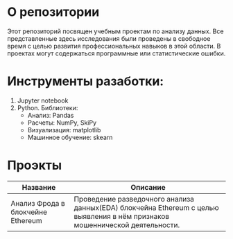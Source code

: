 # О репозитории
Этот репозиторий посвящен учебным проектам по анализу данных. Все представленные здесь исследования были проведены в свободное время с целью развития профессиональных навыков в этой области. В проектах могут содержаться программные или статистические ошибки.

# Инструменты разаботки:
1) Jupyter notebook
2) Python. Библиотеки:
    - Aнализ: Pandas
    - Расчеты: NumPy, SkiPy
    - Визуализация: matplotlib
    - Машинное обучение: skearn

# Проэкты
| Название      | Описание |
|----------|----------|
| Анализ Фрода в блокчейне Ethereum  | Проведение разведочного анализа данных(EDA) блокчейна Ethereum с целью выявления в нём признаков мошеннической деятельности.      |

